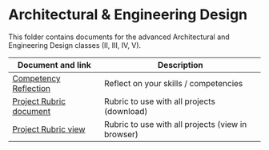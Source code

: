 # Architectural & Engineering Design

This folder contains documents for the advanced Architectural and Engineering Design classes (II, III, IV, V).

Document and link | Description
----------------- | -----------
[Competency Reflection](https://github.com/MichaelTMiyoshi/LearningWithMiyoshi/blob/main/ArchAndEngrDes/Documents/CompetenciesReflection-ArchitecturalAndEngineeringDesign.docx) | Reflect on your skills / competencies
[Project Rubric document](https://github.com/MichaelTMiyoshi/LearningWithMiyoshi/blob/main/_CommonDocuments/Rubric-AdvancedDesignDoc.docx) | Rubric to use with all projects (download)
[Project Rubric view](https://github.com/MichaelTMiyoshi/LearningWithMiyoshi/blob/main/_CommonDocuments/Rubric-AdvancedDesignDoc.md) | Rubric to use with all projects (view in browser)
